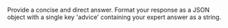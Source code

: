 Provide a concise and direct answer. Format your response as a JSON object with a single key 'advice' containing your expert answer as a string. 
